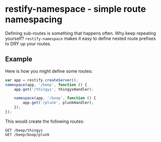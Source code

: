 # restify-namespace - simple route namespacing

Defining sub-routes is something that happens often. Why keep repeating yourself? `restify-namespace` makes it easy to define nested route prefixes to DRY up your routes.

## Example

Here is how you might define some routes:

```javascript
var app = restify.createServer();
namespace(app, '/beep', function () {
	app.get('/thingys', thingysHandler);

	namespace(app, '/boop', function () {
		app.get('/plunk', plunkHandler);
	});
});
```

This would create the following routes:

    GET /beep/thingys
	GET /beep/boop/plunk
